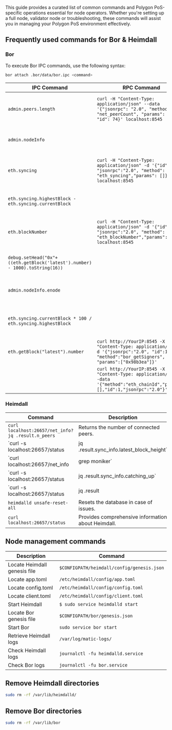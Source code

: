 This guide provides a curated list of common commands and Polygon PoS-specific operations essential for node operators. Whether you're setting up a full node, validator node or troubleshooting, these commands will assist you in managing your Polygon PoS environment effectively.

## Frequently used commands for Bor & Heimdall

### Bor

To execute Bor IPC commands, use the following syntax:

```bash
bor attach .bor/data/bor.ipc <command>
```

| IPC Command                                                                 | RPC Command                                                                                                                                            | Description                                                      |
| --------------------------------------------------------------------------- | ------------------------------------------------------------------------------------------------------------------------------------------------------ | ---------------------------------------------------------------- |
| `admin.peers.length`                                                        | `curl -H "Content-Type: application/json" --data '{"jsonrpc": "2.0", "method": "net_peerCount", "params": [], "id": 74}' localhost:8545`               | Retrieves the number of peers connected to the node.             |
| `admin.nodeInfo`                                                            |                                                                                                                                                        | Provides detailed information about the node.                    |
| `eth.syncing`                                                               | `curl -H "Content-Type: application/json" -d '{"id":1, "jsonrpc":"2.0", "method": "eth_syncing","params": []}' localhost:8545`                         | Indicates whether the node is syncing (`true`) or not (`false`). |
| `eth.syncing.highestBlock - eth.syncing.currentBlock`                       |                                                                                                                                                        | Compares the current block of your node to the highest block.    |
| `eth.blockNumber`                                                           | `curl -H "Content-Type: application/json" -d '{"id":1, "jsonrpc":"2.0", "method": "eth_blockNumber","params": []}' localhost:8545`                     | Returns the latest block number processed by the node.           |
| `debug.setHead("0x"+((eth.getBlock('latest').number) - 1000).toString(16))` |                                                                                                                                                        | Rewinds the blockchain to 1000 blocks prior.                     |
| `admin.nodeInfo.enode`                                                      |                                                                                                                                                        | Retrieves the public enode URL of the node.                      |
| `eth.syncing.currentBlock * 100 / eth.syncing.highestBlock`                 |                                                                                                                                                        | Calculates the remaining percentage for block synchronization.   |
| `eth.getBlock("latest").number`                                             | `curl http://YourIP:8545 -X POST -H "Content-Type: application/json" -d '{"jsonrpc":"2.0", "id":1, "method":"bor_getSigners", "params":["0x98b3ea"]}'` | Queries the height of the latest Bor block.                      |
|                                                                             | `curl http://YourIP:8545 -X POST -H "Content-Type: application/json" --data '{"method":"eth_chainId","params":[],"id":1,"jsonrpc":"2.0"}'`             | Retrieves the `chainID`.                                         |

### Heimdall

| Command                                                                      | Description                                        |
| ---------------------------------------------------------------------------- | -------------------------------------------------- |
| `curl localhost:26657/net_info?jq .result.n_peers`                           | Returns the number of connected peers.             |
| `curl -s localhost:26657/status | jq .result.sync_info.latest_block_height` | Retrieves Heimdall's current block height.         |
| `curl localhost:26657/net_info | grep moniker`                              | Queries the node using its moniker.                |
| `curl -s localhost:26657/status | jq .result.sync_info.catching_up`        | Checks if Heimdall is in sync.                     |
| `curl -s localhost:26657/status | jq .result | jq .sync_info`              | Verifies Heimdall's sync status.                   |
| `heimdalld unsafe-reset-all`                                                 | Resets the database in case of issues.             |
| `curl localhost:26657/status`                                                | Provides comprehensive information about Heimdall. |

## Node management commands

| Description                  | Command                                    |
|------------------------------|--------------------------------------------|
| Locate Heimdall genesis file | `$CONFIGPATH/heimdall/config/genesis.json` |
| Locate app.toml              | `/etc/heimdall/config/app.toml`            |
| Locate config.toml           | `/etc/heimdall/config/config.toml`         |
| Locate client.toml           | `/etc/heimdall/config/client.toml`         |
| Start Heimdall               | `$ sudo service heimdalld start`           |
| Locate Bor genesis file      | `$CONFIGPATH/bor/genesis.json`             |
| Start Bor                    | `sudo service bor start`                   |
| Retrieve Heimdall logs       | `/var/log/matic-logs/`                     |
| Check Heimdall logs          | `journalctl -fu heimdalld.service`         |
| Check Bor logs               | `journalctl -fu bor.service`               |

## Remove Heimdall directories

```bash
sudo rm -rf /var/lib/heimdalld/
```

## Remove Bor directories

```bash
sudo rm -rf /var/lib/bor
```
